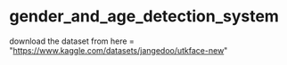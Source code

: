 # gender_and_age_detection_system

download the dataset from here = "https://www.kaggle.com/datasets/jangedoo/utkface-new"
